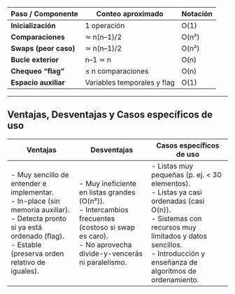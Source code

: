 | Paso / Componente     | Conteo aproximado    | Notación |
|-----------------------|----------------------|----------|
| **Inicialización**    | 1 operación          | O(1)     |
| **Comparaciones**     | ≃ n(n–1)/2           | O(n²)    |
| **Swaps (peor caso)** | ≃ n(n–1)/2           | O(n²)    |
| **Bucle exterior**    | n–1 ≃ n              | O(n)     |
| **Chequeo “flag”**    | ≤ n comparaciones    | O(n)     |
| **Espacio auxiliar**  | Variables temporales y flag | O(1) |


---

## Ventajas, Desventajas y Casos específicos de uso

| Ventajas                                                                                         | Desventajas                                                              | Casos específicos de uso                                                                 |
|--------------------------------------------------------------------------------------------------|---------------------------------------------------------------------------|------------------------------------------------------------------------------------------|
| - Muy sencillo de entender e implementar.<br>- In-place (sin memoria auxiliar).<br>- Detecta pronto si ya está ordenado (flag).<br>- Estable (preserva orden relativo de iguales). | - Muy ineficiente en listas grandes (O(n²)).<br>- Intercambios frecuentes (costoso si swap es caro).<br>- No aprovecha divide-y-vencerás ni paralelismo. | - Listas muy pequeñas (p. ej. < 30 elementos).<br>- Listas ya casi ordenadas (casi O(n)).<br>- Sistemas con recursos muy limitados y datos sencillos.<br>- Introducción y enseñanza de algoritmos de ordenamiento. |